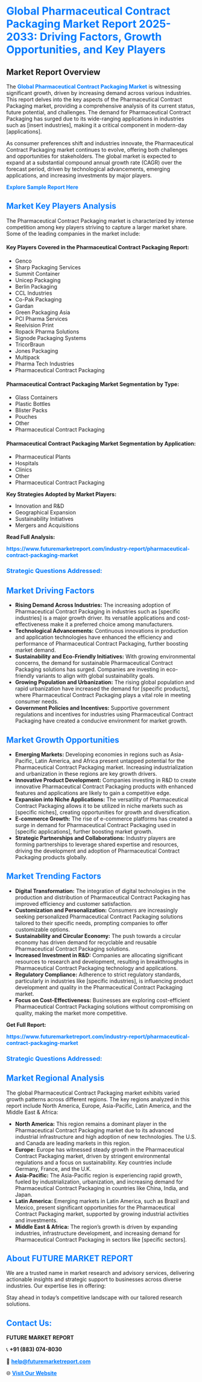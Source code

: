 <h1 style="color: #007BFF;">Global Pharmaceutical Contract Packaging Market Report 2025-2033: Driving Factors, Growth Opportunities, and Key Players</h1>

<section id="overview">
<h2>Market Report Overview</h2>
<p>The <a href="https://www.futuremarketreport.com/industry-report/pharmaceutical-contract-packaging-market" style="color: #007BFF; text-decoration: none;"><strong>Global Pharmaceutical Contract Packaging Market</strong></a> is witnessing significant growth, driven by increasing demand across various industries. This report delves into the key aspects of the Pharmaceutical Contract Packaging market, providing a comprehensive analysis of its current status, future potential, and challenges. The demand for Pharmaceutical Contract Packaging has surged due to its wide-ranging applications in industries such as [insert industries], making it a critical component in modern-day [applications].</p>
<p>As consumer preferences shift and industries innovate, the Pharmaceutical Contract Packaging market continues to evolve, offering both challenges and opportunities for stakeholders. The global market is expected to expand at a substantial compound annual growth rate (CAGR) over the forecast period, driven by technological advancements, emerging applications, and increasing investments by major players.</p>
</section>

<section id="overview">
<p><a href="https://www.futuremarketreport.com/request-sample/reportId=27344" style="color: #007BFF; text-decoration: none;"><strong>Explore Sample Report Here</strong></a></p>
</section>

<section id="key-players">
<h2 style="color: #007BFF;">Market Key Players Analysis</h2>
<p>The Pharmaceutical Contract Packaging market is characterized by intense competition among key players striving to capture a larger market share. Some of the leading companies in the market include:</p>
<h4>Key Players Covered in the Pharmaceutical Contract Packaging Report:</h4>
<ul><li>Genco</li><li>Sharp Packaging Services</li><li>Summit Container</li><li>Unicep Packaging</li><li>Berlin Packaging</li><li>CCL Industries</li><li>Co-Pak Packaging</li><li>Gardan</li><li>Green Packaging Asia</li><li>PCI Pharma Services</li><li>Reelvision Print</li><li>Ropack Pharma Solutions</li><li>Signode Packaging Systems</li><li>TricorBraun</li><li>Jones Packaging</li><li>Multipack</li><li>Pharma Tech Industries</li><li>Pharmaceutical Contract Packaging</li></ul>
<h4>Pharmaceutical Contract Packaging Market Segmentation by Type:</h4>
<ul><li>Glass Containers</li><li>Plastic Bottles</li><li>Blister Packs</li><li>Pouches</li><li>Other</li><li>Pharmaceutical Contract Packaging</li></ul>

<h4>Pharmaceutical Contract Packaging Market Segmentation by Application:</h4>
<ul><li>Pharmaceutical Plants</li><li>Hospitals</li><li>Clinics</li><li>Other</li><li>Pharmaceutical Contract Packaging</li></ul>
<p><strong>Key Strategies Adopted by Market Players:</strong></p>
<ul>
<li>Innovation and R&D</li>
<li>Geographical Expansion</li>
<li>Sustainability Initiatives</li>
<li>Mergers and Acquisitions</li>
</ul>
</section>

<section>
<p><strong>Read Full Analysis: </strong></p><a href="https://www.futuremarketreport.com/industry-report/pharmaceutical-contract-packaging-market" style="color: #007BFF; text-decoration: none;"><strong>https://www.futuremarketreport.com/industry-report/pharmaceutical-contract-packaging-market</strong></a>
<h3 style="color: #007BFF;">Strategic Questions Addressed:</h3>
</section>

<section id="driving-factors">
<h2 style="color: #007BFF;">Market Driving Factors</h2>
<ul>
<li><strong>Rising Demand Across Industries:</strong> The increasing adoption of Pharmaceutical Contract Packaging in industries such as [specific industries] is a major growth driver. Its versatile applications and cost-effectiveness make it a preferred choice among manufacturers.</li>
<li><strong>Technological Advancements:</strong> Continuous innovations in production and application technologies have enhanced the efficiency and performance of Pharmaceutical Contract Packaging, further boosting market demand.</li>
<li><strong>Sustainability and Eco-Friendly Initiatives:</strong> With growing environmental concerns, the demand for sustainable Pharmaceutical Contract Packaging solutions has surged. Companies are investing in eco-friendly variants to align with global sustainability goals.</li>
<li><strong>Growing Population and Urbanization:</strong> The rising global population and rapid urbanization have increased the demand for [specific products], where Pharmaceutical Contract Packaging plays a vital role in meeting consumer needs.</li>
<li><strong>Government Policies and Incentives:</strong> Supportive government regulations and incentives for industries using Pharmaceutical Contract Packaging have created a conducive environment for market growth.</li>
</ul>
</section>

<section id="growth-opportunities">
<h2 style="color: #007BFF;">Market Growth Opportunities</h2>
<ul>
<li><strong>Emerging Markets:</strong> Developing economies in regions such as Asia-Pacific, Latin America, and Africa present untapped potential for the Pharmaceutical Contract Packaging market. Increasing industrialization and urbanization in these regions are key growth drivers.</li>
<li><strong>Innovative Product Development:</strong> Companies investing in R&D to create innovative Pharmaceutical Contract Packaging products with enhanced features and applications are likely to gain a competitive edge.</li>
<li><strong>Expansion into Niche Applications:</strong> The versatility of Pharmaceutical Contract Packaging allows it to be utilized in niche markets such as [specific niches], creating opportunities for growth and diversification.</li>
<li><strong>E-commerce Growth:</strong> The rise of e-commerce platforms has created a surge in demand for Pharmaceutical Contract Packaging used in [specific applications], further boosting market growth.</li>
<li><strong>Strategic Partnerships and Collaborations:</strong> Industry players are forming partnerships to leverage shared expertise and resources, driving the development and adoption of Pharmaceutical Contract Packaging products globally.</li>
</ul>
</section>

<section id="trending-factors">
<h2 style="color: #007BFF;">Market Trending Factors</h2>
<ul>
<li><strong>Digital Transformation:</strong> The integration of digital technologies in the production and distribution of Pharmaceutical Contract Packaging has improved efficiency and customer satisfaction.</li>
<li><strong>Customization and Personalization:</strong> Consumers are increasingly seeking personalized Pharmaceutical Contract Packaging solutions tailored to their specific needs, prompting companies to offer customizable options.</li>
<li><strong>Sustainability and Circular Economy:</strong> The push towards a circular economy has driven demand for recyclable and reusable Pharmaceutical Contract Packaging solutions.</li>
<li><strong>Increased Investment in R&D:</strong> Companies are allocating significant resources to research and development, resulting in breakthroughs in Pharmaceutical Contract Packaging technology and applications.</li>
<li><strong>Regulatory Compliance:</strong> Adherence to strict regulatory standards, particularly in industries like [specific industries], is influencing product development and quality in the Pharmaceutical Contract Packaging market.</li>
<li><strong>Focus on Cost-Effectiveness:</strong> Businesses are exploring cost-efficient Pharmaceutical Contract Packaging solutions without compromising on quality, making the market more competitive.</li>
</ul>
</section>

<section>
<p><strong>Get Full Report: </strong></p><a href="https://www.futuremarketreport.com/industry-report/pharmaceutical-contract-packaging-market" style="color: #007BFF; text-decoration: none;"><strong>https://www.futuremarketreport.com/industry-report/pharmaceutical-contract-packaging-market</strong></a>
<h3 style="color: #007BFF;">Strategic Questions Addressed:</h3>
</section>


<section id="regional-analysis">
<h2 style="color: #007BFF;">Market Regional Analysis</h2>
<p>The global Pharmaceutical Contract Packaging market exhibits varied growth patterns across different regions. The key regions analyzed in this report include North America, Europe, Asia-Pacific, Latin America, and the Middle East & Africa:</p>
<ul>
<li><strong>North America:</strong> This region remains a dominant player in the Pharmaceutical Contract Packaging market due to its advanced industrial infrastructure and high adoption of new technologies. The U.S. and Canada are leading markets in this region.</li>
<li><strong>Europe:</strong> Europe has witnessed steady growth in the Pharmaceutical Contract Packaging market, driven by stringent environmental regulations and a focus on sustainability. Key countries include Germany, France, and the U.K.</li>
<li><strong>Asia-Pacific:</strong> The Asia-Pacific region is experiencing rapid growth, fueled by industrialization, urbanization, and increasing demand for Pharmaceutical Contract Packaging in countries like China, India, and Japan.</li>
<li><strong>Latin America:</strong> Emerging markets in Latin America, such as Brazil and Mexico, present significant opportunities for the Pharmaceutical Contract Packaging market, supported by growing industrial activities and investments.</li>
<li><strong>Middle East & Africa:</strong> The region’s growth is driven by expanding industries, infrastructure development, and increasing demand for Pharmaceutical Contract Packaging in sectors like [specific sectors].</li>
</ul>
</section>

<footer>
<h2 style="color: #007BFF;">About FUTURE MARKET REPORT</h2>
<p>We are a trusted name in market research and advisory services, delivering actionable insights and strategic support to businesses across diverse industries. Our expertise lies in offering:</p>

<p>Stay ahead in today’s competitive landscape with our tailored research solutions.</p>

<h2 style="color: #007BFF;">Contact Us:</h2>
<p><strong>FUTURE MARKET REPORT</strong></p>
<p>📞 <strong>+91 (883) 074-8030</strong></p>
<p>📧 <strong><a href="mailto:help@futuremarketreport.com" style="color: #007BFF;">help@futuremarketreport.com</a></strong></p>
<p>🌐 <strong><a href="https://www.futuremarketreport.com/" style="color: #007BFF;">Visit Our Website</a></strong></p>
</footer>